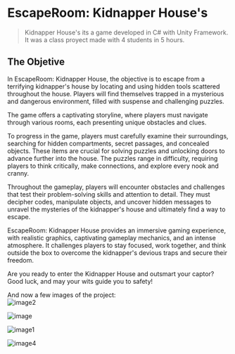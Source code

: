 # EscapeRoom: Kidnapper House's 
> Kidnapper House's its a game developed in C# with Unity Framework. It was a class proyect made with 4 students in 5 hours.

## The Objetive 

In EscapeRoom: Kidnapper House, the objective is to escape from a terrifying kidnapper's house by locating and using hidden tools scattered throughout the house. Players will find themselves trapped in a mysterious and dangerous environment, filled with suspense and challenging puzzles.

The game offers a captivating storyline, where players must navigate through various rooms, each presenting unique obstacles and clues.

To progress in the game, players must carefully examine their surroundings, searching for hidden compartments, secret passages, and concealed objects. These items are crucial for solving puzzles and unlocking doors to advance further into the house. The puzzles range in difficulty, requiring players to think critically, make connections, and explore every nook and cranny.

Throughout the gameplay, players will encounter obstacles and challenges that test their problem-solving skills and attention to detail. They must decipher codes, manipulate objects, and uncover hidden messages to unravel the mysteries of the kidnapper's house and ultimately find a way to escape.

EscapeRoom: Kidnapper House provides an immersive gaming experience, with realistic graphics, captivating gameplay mechanics, and an intense atmosphere. It challenges players to stay focused, work together, and think outside the box to overcome the kidnapper's devious traps and secure their freedom.

Are you ready to enter the Kidnapper House and outsmart your captor? Good luck, and may your wits guide you to safety!

And now a few images of the project: 
<br/>
![image2](https://github.com/PradaFran/EscapeRoom/assets/83666856/c9868589-b39c-4e37-9222-70c3f6d612a5)

![image](https://github.com/PradaFran/EscapeRoom/assets/83666856/1e239a37-af32-4599-8f80-bc71f488c8ad)

![image1](https://github.com/PradaFran/EscapeRoom/assets/83666856/2a62bcb3-6105-4d33-8591-8d260b6bcc1b)

![image4](https://github.com/PradaFran/EscapeRoom/assets/83666856/307bc919-e9a1-47a3-9f3c-f85005e049bf)

